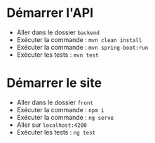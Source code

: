 # Démarrer l'API

- Aller dans le dossier `backend`
- Exécuter la commande : `mvn clean install`
- Exécuter la commande : `mvn spring-boot:run`
- Exécuter les tests : `mvn test`

# Démarrer le site

- Aller dans le dossier `front`
- Exécuter la commande : `npm i`
- Exécuter la commande : `ng serve`
- Aller sur `localhost:4200`
- Exécuter les tests : `ng test`